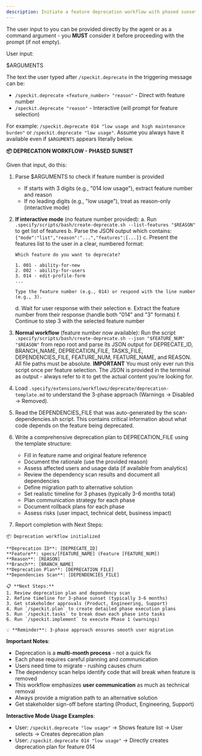 ```yaml
---
description: Initiate a feature deprecation workflow with phased sunset process (warnings → disabled → removed).
---
```


The user input to you can be provided directly by the agent or as a command argument - you **MUST** consider it before proceeding with the prompt (if not empty).

User input:

$ARGUMENTS

The text the user typed after `/speckit.deprecate` in the triggering message can be:
- `/speckit.deprecate <feature_number> "reason"` - Direct with feature number
- `/speckit.deprecate "reason"` - Interactive (will prompt for feature selection)

For example: `/speckit.deprecate 014 "low usage and high maintenance burden"` or `/speckit.deprecate "low usage"`. Assume you always have it available even if `$ARGUMENTS` appears literally below.

**📦 DEPRECATION WORKFLOW - PHASED SUNSET**

Given that input, do this:

1. Parse $ARGUMENTS to check if feature number is provided
   - If starts with 3 digits (e.g., "014 low usage"), extract feature number and reason
   - If no leading digits (e.g., "low usage"), treat as reason-only (interactive mode)

2. **If interactive mode** (no feature number provided):
   a. Run `.specify/scripts/bash/create-deprecate.sh --list-features "$REASON"` to get list of features
   b. Parse the JSON output which contains: `{"mode":"list","reason":"...","features":[...]}`
   c. Present the features list to the user in a clear, numbered format:
      ```
      Which feature do you want to deprecate?

      1. 001 - ability-for-new
      2. 002 - ability-for-users
      3. 014 - edit-profile-form
      ...

      Type the feature number (e.g., 014) or respond with the line number (e.g., 3).
      ```
   d. Wait for user response with their selection
   e. Extract the feature number from their response (handle both "014" and "3" formats)
   f. Continue to step 3 with the selected feature number

3. **Normal workflow** (feature number now available):
   Run the script `.specify/scripts/bash/create-deprecate.sh --json "$FEATURE_NUM" "$REASON"` from repo root and parse its JSON output for DEPRECATE_ID, BRANCH_NAME, DEPRECATION_FILE, TASKS_FILE, DEPENDENCIES_FILE, FEATURE_NUM, FEATURE_NAME, and REASON. All file paths must be absolute.
   **IMPORTANT** You must only ever run this script once per feature selection. The JSON is provided in the terminal as output - always refer to it to get the actual content you're looking for.

4. Load `.specify/extensions/workflows/deprecate/deprecation-template.md` to understand the 3-phase approach (Warnings → Disabled → Removed).

5. Read the DEPENDENCIES_FILE that was auto-generated by the scan-dependencies.sh script. This contains critical information about what code depends on the feature being deprecated.

6. Write a comprehensive deprecation plan to DEPRECATION_FILE using the template structure:
   - Fill in feature name and original feature reference
   - Document the rationale (use the provided reason)
   - Assess affected users and usage data (if available from analytics)
   - Review the dependency scan results and document all dependencies
   - Define migration path to alternative solution
   - Set realistic timeline for 3 phases (typically 3-6 months total)
   - Plan communication strategy for each phase
   - Document rollback plans for each phase
   - Assess risks (user impact, technical debt, business impact)

7. Report completion with Next Steps:

```
📦 Deprecation workflow initialized

**Deprecation ID**: [DEPRECATE_ID]
**Feature**: specs/[FEATURE_NAME] (Feature [FEATURE_NUM])
**Reason**: [REASON]
**Branch**: [BRANCH_NAME]
**Deprecation Plan**: [DEPRECATION_FILE]
**Dependencies Scan**: [DEPENDENCIES_FILE]

📋 **Next Steps:**
1. Review deprecation plan and dependency scan
2. Refine timeline for 3-phase sunset (typically 3-6 months)
3. Get stakeholder approvals (Product, Engineering, Support)
4. Run `/speckit.plan` to create detailed phase execution plans
5. Run `/speckit.tasks` to break down each phase into tasks
6. Run `/speckit.implement` to execute Phase 1 (warnings)

💡 **Reminder**: 3-phase approach ensures smooth user migration
```

**Important Notes**:
- Deprecation is a **multi-month process** - not a quick fix
- Each phase requires careful planning and communication
- Users need time to migrate - rushing causes churn
- The dependency scan helps identify code that will break when feature is removed
- This workflow emphasizes **user communication** as much as technical removal
- Always provide a migration path to an alternative solution
- Get stakeholder sign-off before starting (Product, Engineering, Support)

**Interactive Mode Usage Examples**:
- User: `/speckit.deprecate "low usage"` → Shows feature list → User selects → Creates deprecation plan
- User: `/speckit.deprecate 014 "low usage"` → Directly creates deprecation plan for feature 014
